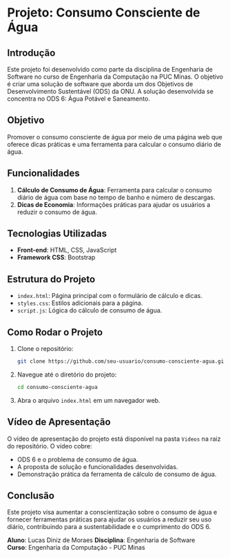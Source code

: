 # Projeto: Consumo Consciente de Água

## Introdução

Este projeto foi desenvolvido como parte da disciplina de Engenharia de Software no curso de Engenharia da Computação na PUC Minas. O objetivo é criar uma solução de software que aborda um dos Objetivos de Desenvolvimento Sustentável (ODS) da ONU. A solução desenvolvida se concentra no ODS 6: Água Potável e Saneamento.

## Objetivo

Promover o consumo consciente de água por meio de uma página web que oferece dicas práticas e uma ferramenta para calcular o consumo diário de água.

## Funcionalidades

1. **Cálculo de Consumo de Água**: Ferramenta para calcular o consumo diário de água com base no tempo de banho e número de descargas.
2. **Dicas de Economia**: Informações práticas para ajudar os usuários a reduzir o consumo de água.

## Tecnologias Utilizadas

- **Front-end**: HTML, CSS, JavaScript
- **Framework CSS**: Bootstrap

## Estrutura do Projeto

- `index.html`: Página principal com o formulário de cálculo e dicas.
- `styles.css`: Estilos adicionais para a página.
- `script.js`: Lógica do cálculo de consumo de água.

## Como Rodar o Projeto

1. Clone o repositório:
    ```bash
    git clone https://github.com/seu-usuario/consumo-consciente-agua.git
    ```
2. Navegue até o diretório do projeto:
    ```bash
    cd consumo-consciente-agua
    ```
3. Abra o arquivo `index.html` em um navegador web.

## Vídeo de Apresentação

O vídeo de apresentação do projeto está disponível na pasta `Videos` na raiz do repositório. O vídeo cobre:
- ODS 6 e o problema de consumo de água.
- A proposta de solução e funcionalidades desenvolvidas.
- Demonstração prática da ferramenta de cálculo de consumo de água.

## Conclusão

Este projeto visa aumentar a conscientização sobre o consumo de água e fornecer ferramentas práticas para ajudar os usuários a reduzir seu uso diário, contribuindo para a sustentabilidade e o cumprimento do ODS 6.


**Aluno**: Lucas Diniz de Moraes
**Disciplina**: Engenharia de Software  
**Curso**: Engenharia da Computação - PUC Minas
